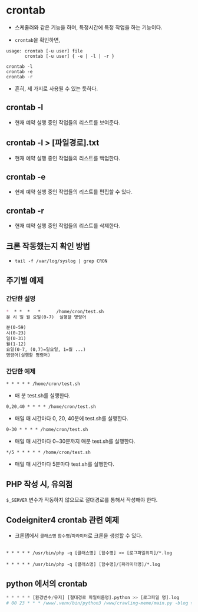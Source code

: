 # crontab

- 스케줄러와 같은 기능을 하며, 특정시간에 특정 작업을 하는 기능이다.

- `crontab`을 확인하면,

```shell
usage: crontab [-u user] file
       crontab [-u user] { -e | -l | -r }

crontab -l
crontab -e
crontab -r
```
- 흔히, 세 가지로 사용될 수 있는 듯하다.

## crontab -l
- 현재 예약 실행 중인 작업들의 리스트를 보여준다.

## crontab -l > [파일경로].txt
- 현재 예약 실행 중인 작업들의 리스트를 백업한다.

## crontab -e
- 현제 예약 실행 중인 작업들의 리스트를 편집할 수 있다.

## crontab -r
- 현재 예약 실행 중인 작업들의 리스트를 삭제한다.

## 크론 작동했는지 확인 방법
- `tail -f /var/log/syslog | grep CRON`

## 주기별 예제

### 간단한 설명

```markdown
*  * *  *   *      /home/cron/test.sh
분 시 일 월 요일(0-7)  실행할 명령어

분(0-59)
시(0-23)
일(0-31)
월(1-12)
요일(0-7, (0,7)=일요일, 1=월 ...)
명령어(실행할 명령어)
```

### 간단한 예제

```shell
* * * * * /home/cron/test.sh
```
- 매 분 test.sh를 실행한다.

```shell
0,20,40 * * * * /home/cron/test.sh
```
- 매일 매 시간마다 0, 20, 40분에 test.sh를 실행한다.

```shell
0-30 * * * * /home/cron/test.sh
```
- 매일 매 시간마다 0~30분까지 매분 test.sh를 실행한다.

```shell
*/5 * * * * * /home/cron/test.sh
```
- 매일 매 시간마다 5분마다 test.sh를 실행한다.

## PHP 작성 시, 유의점

`$_SERVER` 변수가 작동하지 않으므로 절대경로를 통해서 작성해야 한다.

## Codeigniter4 crontab 관련 예제

- 크론탭에서 `클래스명` `함수명`/`파라미터`로 크론을 생성할 수 있다.

```shell

* * * * * /usr/bin/php -q [클래스명] [함수명] >> [로그파일위치]/*.log

* * * * * /usr/bin/php -q [클래스명] [함수명]/[파라미터명]/*.log

```

## python 에서의 crontab
```python
* * * * * [환경변수/유저] [절대경로 파일이름명].python >> [로그파일 명].log
# 00 23 * * * /www/.venv/bin/python3 /www/crawling-meme/main.py -blog >> /www/crawling-meme/logs/cronlog-$(date+\%Y\%m\%d).log 2>&1
```